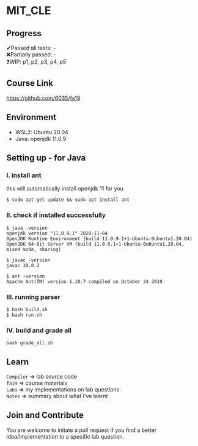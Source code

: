 # MIT_CLE

## Progress
✔Passed all tests: -\
❌Partially passed: -\
❓WIP: p1, p2, p3, p4, p5

## Course Link
https://github.com/6035/fa19

## Environment
- WSL2: Ubuntu 20.04
- Java: openjdk 11.0.9

## Setting up - for Java
### I. install ant
this will automatically install openjdk 11 for you
```
$ sudo apt-get update && sudo apt install ant
```
### II. check if installed successfully
```
$ java -version
openjdk version "11.0.9.1" 2020-11-04
OpenJDK Runtime Environment (build 11.0.9.1+1-Ubuntu-0ubuntu1.20.04)
OpenJDK 64-Bit Server VM (build 11.0.9.1+1-Ubuntu-0ubuntu1.20.04, mixed mode, sharing)
```
```
$ javac -version
javac 10.0.2
```
```
$ ant -version
Apache Ant(TM) version 1.10.7 compiled on October 24 2019
```
### III. running parser
```
$ bash build.sh
$ bash run.sh
```
### IV. build and grade all
```
bash grade_all.sh
```

## Learn
`Compiler` => lab source code\
`fa19` => course materials\
`Labs` => my implementations on lab questions\
`Notes` => summary about what I've learnt

## Join and Contribute
You are welcome to initate a pull request if you find a better idea/implementation to a specific lab question.